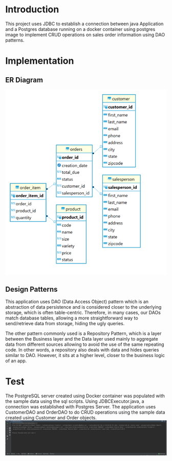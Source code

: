 # Introduction
This project uses JDBC to establish a connection between java Application and a Postgres database running on a docker container using postgres image to implement CRUD operations on sales order information using DAO patterns.


# Implementation
## ER Diagram
![ER diagram](./assets/erDiagram.PNG)
## Design Patterns
This application uses DAO (Data Access Object) pattern which is an abstraction of data persistence and is considered closer to the underlying storage, which is often table-centric.
Therefore, in many cases, our DAOs match database tables, allowing a more straightforward way to send/retrieve data from storage, hiding the ugly queries.

The other pattern commonly used is a Repository Pattern, which is a layer between the Business layer and the Data layer used mainly to aggregate data from different
sources allowing to avoid the use of the same repeating code. In other words, a repository also deals with data and hides queries similar to DAO. However, it sits at a higher level, closer to the business logic of an app.

# Test
The PostgreSQL server created using Docker container was populated with the sample data using the sql scripts.
Using JDBCExecutor.java, a connection was established with Postgres Server. The application uses CustomerDAO and OrderDAO to do CRUD operations using the sample data created using Customer and Order objects.
![Output](./assets/test_output.PNG)
